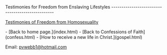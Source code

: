  <head> <title>(PVW) Testimonies for Freedom from Enslaving Lifestyles</title> <meta content="IE=9" http-equiv="X-UA-Compatible"></meta> <link href="css/page_style.css" rel="stylesheet" type="text/css"></link> </head><body> <div class="page_style">Testimonies for Freedom from Enslaving Lifestyles
-------------------------------------------------

[Testimonies of Freedom from Homosexuality](http://www.messiah.edu/hpages/facstaff/chase/h/testimon/index.htm)

   </div>- [Back to home page.](index.html)
- [Back to Confessions of Faith](confess.html)
- [How to receive a new life in Christ.](gospel.html)

Email: [pvwebb1@hotmail.com](mailto:pvwebb1@hotmail.com)

